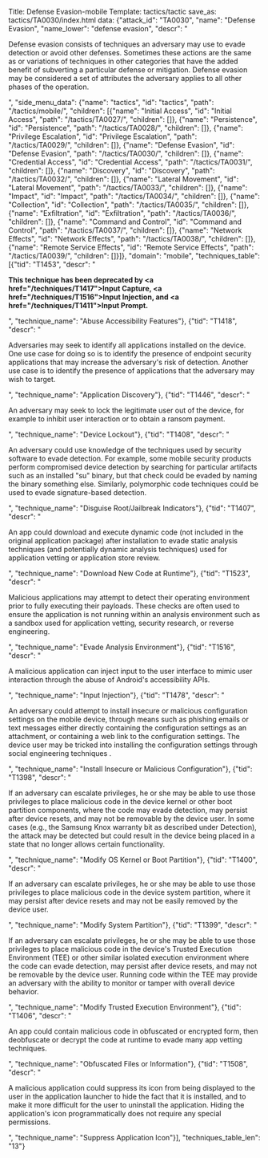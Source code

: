 Title: Defense Evasion-mobile
Template: tactics/tactic
save_as: tactics/TA0030/index.html
data: {"attack_id": "TA0030", "name": "Defense Evasion", "name_lower": "defense evasion", "descr": "<p>Defense evasion consists of techniques an adversary may use to evade detection or avoid other defenses. Sometimes these actions are the same as or variations of techniques in other categories that have the added benefit of subverting a particular defense or mitigation. Defense evasion may be considered a set of attributes the adversary applies to all other phases of the operation.</p>", "side_menu_data": {"name": "tactics", "id": "tactics", "path": "/tactics/mobile/", "children": [{"name": "Initial Access", "id": "Initial Access", "path": "/tactics/TA0027/", "children": []}, {"name": "Persistence", "id": "Persistence", "path": "/tactics/TA0028/", "children": []}, {"name": "Privilege Escalation", "id": "Privilege Escalation", "path": "/tactics/TA0029/", "children": []}, {"name": "Defense Evasion", "id": "Defense Evasion", "path": "/tactics/TA0030/", "children": []}, {"name": "Credential Access", "id": "Credential Access", "path": "/tactics/TA0031/", "children": []}, {"name": "Discovery", "id": "Discovery", "path": "/tactics/TA0032/", "children": []}, {"name": "Lateral Movement", "id": "Lateral Movement", "path": "/tactics/TA0033/", "children": []}, {"name": "Impact", "id": "Impact", "path": "/tactics/TA0034/", "children": []}, {"name": "Collection", "id": "Collection", "path": "/tactics/TA0035/", "children": []}, {"name": "Exfiltration", "id": "Exfiltration", "path": "/tactics/TA0036/", "children": []}, {"name": "Command and Control", "id": "Command and Control", "path": "/tactics/TA0037/", "children": []}, {"name": "Network Effects", "id": "Network Effects", "path": "/tactics/TA0038/", "children": []}, {"name": "Remote Service Effects", "id": "Remote Service Effects", "path": "/tactics/TA0039/", "children": []}]}, "domain": "mobile", "techniques_table": [{"tid": "T1453", "descr": "<p><strong>This technique has been deprecated by <a href=\"/techniques/T1417\">Input Capture</a>, <a href=\"/techniques/T1516\">Input Injection</a>, and <a href=\"/techniques/T1411\">Input Prompt</a>.</strong></p>", "technique_name": "Abuse Accessibility Features"}, {"tid": "T1418", "descr": "<p>Adversaries may seek to identify all applications installed on the device. One use case for doing so is to identify the presence of endpoint security applications that may increase the adversary's risk of detection. Another use case is to identify the presence of applications that the adversary may wish to target.</p>", "technique_name": "Application Discovery"}, {"tid": "T1446", "descr": "<p>An adversary may seek to lock the legitimate user out of the device, for example to inhibit user interaction or to obtain a ransom payment.</p>", "technique_name": "Device Lockout"}, {"tid": "T1408", "descr": "<p>An adversary could use knowledge of the techniques used by security software to evade detection. For example, some mobile security products perform compromised device detection by searching for particular artifacts such as an installed \"su\" binary, but that check could be evaded by naming the binary something else. Similarly, polymorphic code techniques could be used to evade signature-based detection.</p>", "technique_name": "Disguise Root/Jailbreak Indicators"}, {"tid": "T1407", "descr": "<p>An app could download and execute dynamic code (not included in the original application package) after installation to evade static analysis techniques (and potentially dynamic analysis techniques) used for application vetting or application store review.</p>", "technique_name": "Download New Code at Runtime"}, {"tid": "T1523", "descr": "<p>Malicious applications may attempt to detect their operating environment prior to fully executing their payloads. These checks are often used to ensure the application is not running within an analysis environment such as a sandbox used for application vetting, security research, or reverse engineering. </p>", "technique_name": "Evade Analysis Environment"}, {"tid": "T1516", "descr": "<p>A malicious application can inject input to the user interface to mimic user interaction through the abuse of Android's accessibility APIs.</p>", "technique_name": "Input Injection"}, {"tid": "T1478", "descr": "<p>An adversary could attempt to install insecure or malicious configuration settings on the mobile device, through means such as phishing emails or text messages either directly containing the configuration settings as an attachment, or containing a web link to the configuration settings. The device user may be tricked into installing the configuration settings through social engineering techniques .</p>", "technique_name": "Install Insecure or Malicious Configuration"}, {"tid": "T1398", "descr": "<p>If an adversary can escalate privileges, he or she may be able to use those privileges to place malicious code in the device kernel or other boot partition components, where the code may evade detection, may persist after device resets, and may not be removable by the device user. In some cases (e.g., the Samsung Knox warranty bit as described under Detection), the attack may be detected but could result in the device being placed in a state that no longer allows certain functionality.</p>", "technique_name": "Modify OS Kernel or Boot Partition"}, {"tid": "T1400", "descr": "<p>If an adversary can escalate privileges, he or she may be able to use those privileges to place malicious code in the device system partition, where it may persist after device resets and may not be easily removed by the device user.</p>", "technique_name": "Modify System Partition"}, {"tid": "T1399", "descr": "<p>If an adversary can escalate privileges, he or she may be able to use those privileges to place malicious code in the device's Trusted Execution Environment (TEE) or other similar isolated execution environment where the code can evade detection, may persist after device resets, and may not be removable by the device user. Running code within the TEE may provide an adversary with the ability to monitor or tamper with overall device behavior.</p>", "technique_name": "Modify Trusted Execution Environment"}, {"tid": "T1406", "descr": "<p>An app could contain malicious code in obfuscated or encrypted form, then deobfuscate or decrypt the code at runtime to evade many app vetting techniques.   </p>", "technique_name": "Obfuscated Files or Information"}, {"tid": "T1508", "descr": "<p>A malicious application could suppress its icon from being displayed to the user in the application launcher to hide the fact that it is installed, and to make it more difficult for the user to uninstall the application. Hiding the application's icon programmatically does not require any special permissions.</p>", "technique_name": "Suppress Application Icon"}], "techniques_table_len": "13"}